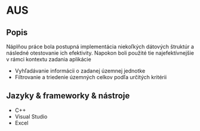 <h1>AUS</h1>
<h2>Popis</h2>
<p>
 <p>Náplňou práce bola postupná implementácia niekoľkých dátových štruktúr a následné otestovanie ich efektivity. Napokon boli použité tie najefektívnejšie v rámci kontextu zadania aplikácie</p>
  <ul>
    <li>Vyhľadávanie informácii o zadanej územnej jednotke</li>
    <li>Filtrovanie a triedenie územných celkov podľa určitých kritérii</li>
  </ul>
</p>
<h2>Jazyky & frameworky & nástroje</h2>
<ul>
  <li>C++</li>
  <li>Visual Studio</li>
  <li>Excel</li>
</ul>
